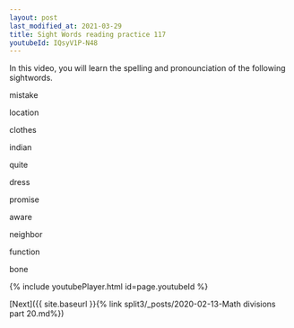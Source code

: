```yaml
---
layout: post
last_modified_at: 2021-03-29
title: Sight Words reading practice 117
youtubeId: IQsyV1P-N48
---
```

 
 
In this video, you will learn the spelling and pronounciation of the following sightwords.

mistake

location

clothes

indian

quite

dress

promise

aware

neighbor

function

bone
 
{% include youtubePlayer.html id=page.youtubeId %}
 
 

[Next]({{ site.baseurl }}{% link  split3/_posts/2020-02-13-Math divisions part 20.md%})
 
